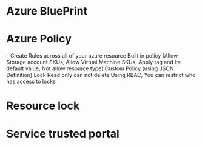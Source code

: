 
<h1> Azure BluePrint </h1>
<h1> Azure Policy </h1>
    - Create Rules across all of your azure resource
    Built in policy
      (Allow Storage account SKUs, Allow Virtual Machine SKUs, Apply tag and its default value, Not allow resource type)
   Custom Policy (using JSON Definition)
   Lock
   Read only can not delete
   Using RBAC, You can restrict who has access to locks
<h1> Resource lock </h1>
<h1> Service trusted portal </h1>
